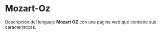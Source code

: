 # Mozart-Oz

Descripción del lenguaje **Mozart OZ** con una página web que contiene sus características.
